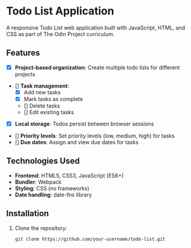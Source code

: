# Todo List Application

A responsive Todo List web application built with JavaScript, HTML, and CSS as part of The Odin Project curriculum.

## Features

- [x] **Project-based organization**: Create multiple todo lists for different projects
- [] **Task management**:
  - [x] Add new tasks
  - [x] Mark tasks as complete
  - [] Delete tasks
  - [] Edit existing tasks
- [x] **Local storage**: Todos persist between browser sessions
- [] **Priority levels**: Set priority levels (low, medium, high) for tasks
- [] **Due dates**: Assign and view due dates for tasks

## Technologies Used

- **Frontend**: HTML5, CSS3, JavaScript (ES6+)
- **Bundler**: Webpack
- **Styling**: CSS (no frameworks)
- **Date handling**: date-fns library

## Installation

1. Clone the repository:
   ```bash
   git clone https://github.com/your-username/todo-list.git
   ```
